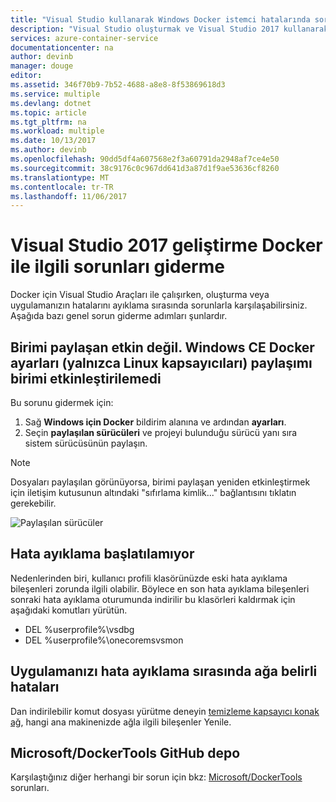 ```yaml
---
title: "Visual Studio kullanarak Windows Docker istemci hatalarında sorun giderme | Microsoft Docs"
description: "Visual Studio oluşturmak ve Visual Studio 2017 kullanarak web uygulamaları Docker Windows dağıtmak için kullanırken karşılaştığınız sorunları giderin."
services: azure-container-service
documentationcenter: na
author: devinb
manager: douge
editor: 
ms.assetid: 346f70b9-7b52-4688-a8e8-8f53869618d3
ms.service: multiple
ms.devlang: dotnet
ms.topic: article
ms.tgt_pltfrm: na
ms.workload: multiple
ms.date: 10/13/2017
ms.author: devinb
ms.openlocfilehash: 90dd5df4a607568e2f3a60791da2948af7ce4e50
ms.sourcegitcommit: 38c9176c0c967dd641d3a87d1f9ae53636cf8260
ms.translationtype: MT
ms.contentlocale: tr-TR
ms.lasthandoff: 11/06/2017
---
```

# <a name="troubleshoot-visual-studio-2017-development-with-docker"></a>Visual Studio 2017 geliştirme Docker ile ilgili sorunları giderme

Docker için Visual Studio Araçları ile çalışırken, oluşturma veya uygulamanızın hatalarını ayıklama sırasında sorunlarla karşılaşabilirsiniz. Aşağıda bazı genel sorun giderme adımları şunlardır.

## <a name="volume-sharing-is-not-enabled-enable-volume-sharing-in-the-docker-ce-for-windows-settings--linux-containers-only"></a>Birimi paylaşan etkin değil. Windows CE Docker ayarları (yalnızca Linux kapsayıcıları) paylaşımı birimi etkinleştirilemedi

Bu sorunu gidermek için:

1. Sağ **Windows için Docker** bildirim alanına ve ardından **ayarları**.
1. Seçin **paylaşılan sürücüleri** ve projeyi bulunduğu sürücü yanı sıra sistem sürücüsünün paylaşın.

> [!NOTE]
> Dosyaları paylaşılan görünüyorsa, birimi paylaşan yeniden etkinleştirmek için iletişim kutusunun altındaki "sıfırlama kimlik..." bağlantısını tıklatın gerekebilir.

![Paylaşılan sürücüler](./media/vs-azure-tools-docker-troubleshooting-docker-errors/shareddrives.png)

## <a name="unable-to-start-debugging"></a>Hata ayıklama başlatılamıyor

Nedenlerinden biri, kullanıcı profili klasörünüzde eski hata ayıklama bileşenleri zorunda ilgili olabilir. Böylece en son hata ayıklama bileşenleri sonraki hata ayıklama oturumunda indirilir bu klasörleri kaldırmak için aşağıdaki komutları yürütün.

- DEL %userprofile%\vsdbg
- DEL %userprofile%\onecoremsvsmon

## <a name="errors-specific-to-networking-when-debugging-your-application"></a>Uygulamanızı hata ayıklama sırasında ağa belirli hataları

Dan indirilebilir komut dosyası yürütme deneyin [temizleme kapsayıcı konak ağ](https://github.com/MicrosoftDocs/Virtualization-Documentation/tree/master/windows-server-container-tools/CleanupContainerHostNetworking), hangi ana makinenizde ağla ilgili bileşenler Yenile.


## <a name="microsoftdockertools-github-repo"></a>Microsoft/DockerTools GitHub depo

Karşılaştığınız diğer herhangi bir sorun için bkz: [Microsoft/DockerTools](https://github.com/microsoft/dockertools/issues) sorunları.